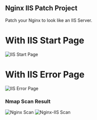 ## Nginx IIS Patch Project

Patch your Nginx to look like an IIS Server.

# With IIS Start Page

![IIS Start Page](/Nginx-IIS-Patch/img/iis.png)

# With IIS Error Page

![IIS Error Page](/Nginx-IIS-Patch/img/iiserr.png)

### Nmap Scan Result

![Nginx Scan](/Nginx-IIS-Patch/img/Nginx.png)
![Nginx-IIS Scan](/Nginx-IIS-Patch/img/Nginx-IIS.png)
